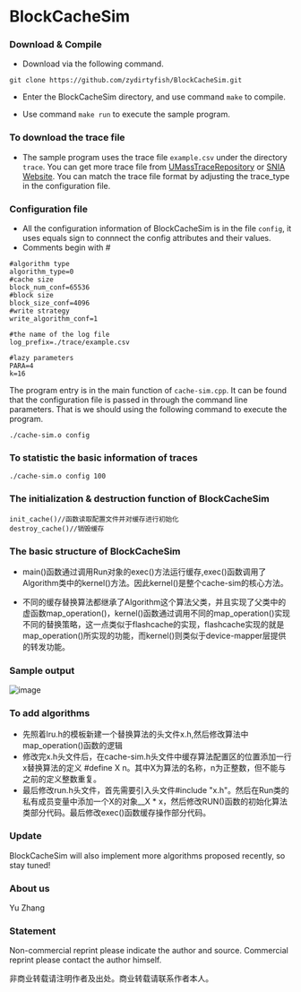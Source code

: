 # BlockCacheSim

### Download & Compile

* Download via the following command.
```
git clone https://github.com/zydirtyfish/BlockCacheSim.git
```

* Enter the BlockCacheSim directory, and use command ```make``` to compile.

* Use command ```make run``` to execute the sample program.

### To download the trace file

* The sample program uses the trace file ```example.csv``` under the directory ```trace```. You can get more trace file from [UMassTraceRepository](http://traces.cs.umass.edu/index.php/Storage/Storage) or [SNIA Website](http://iotta.snia.org/tracetypes/3). You can match the trace file format by adjusting the trace_type in the configuration file.

### Configuration file
* All the configuration information of BlockCacheSim is in the file ```config```, it uses equals sign to connnect the config attributes and their values. 
* Comments begin with #
```
#algorithm type
algorithm_type=0
#cache size
block_num_conf=65536
#block size
block_size_conf=4096
#write strategy
write_algorithm_conf=1

#the name of the log file
log_prefix=./trace/example.csv

#lazy parameters
PARA=4
k=16
```

The program entry is in the main function of ```cache-sim.cpp```. It can be found that the configuration file is passed in through the command line parameters. That is we should using the following command to execute the program.
```
./cache-sim.o config
```

### To statistic the basic information of traces
```
./cache-sim.o config 100
```

### The initialization & destruction function of BlockCacheSim

```
init_cache()//函数读取配置文件并对缓存进行初始化
destroy_cache()//销毁缓存
```

### The basic structure of BlockCacheSim


* main()函数通过调用Run对象的exec()方法运行缓存,exec()函数调用了Algorithm类中的kernel()方法。因此kernel()是整个cache-sim的核心方法。

* 不同的缓存替换算法都继承了Algorithm这个算法父类，并且实现了父类中的虚函数map_operation()，kernel()函数通过调用不同的map_operation()实现不同的替换策略，这一点类似于flashcache的实现，flashcache实现的就是map_operation()所实现的功能，而kernel()则类似于device-mapper层提供的转发功能。

<!--### 结果显示
![image](http://onx1obrfu.bkt.clouddn.com/joystorage/blogs/缓存模拟器-cache-sim1.jpg)-->

### Sample output
![image](http://onx1obrfu.bkt.clouddn.com/joystorage/blogs/缓存模拟器-cache-sim2.jpg)

### To add algorithms
- 先照着lru.h的模板新建一个替换算法的头文件x.h,然后修改算法中map_operation()函数的逻辑
- 修改完x.h头文件后，在cache-sim.h头文件中缓存算法配置区的位置添加一行x替换算法的定义 #define X n。其中X为算法的名称，n为正整数，但不能与之前的定义整数重复。
- 最后修改run.h头文件，首先需要引入头文件#include "x.h"。然后在Run类的私有成员变量中添加一个X的对象__X * x，然后修改RUN()函数的初始化算法类部分代码。最后修改exec()函数缓存操作部分代码。

### Update
BlockCacheSim will also implement more algorithms proposed recently, so stay tuned!

### About us
Yu Zhang

### Statement
Non-commercial reprint please indicate the author and source. Commercial reprint please contact the author himself.

非商业转载请注明作者及出处。商业转载请联系作者本人。
